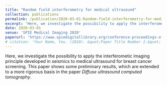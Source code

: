 ```yaml
---
title: "Random field interferometry for medical ultrasound"
collection: publications
permalink: /publication/2020-03-01-Random-field-interferometry-for-medical-ultrasound
excerpt: 'Here, we investigate the possibility to apply the interferometic imaging principle developed in seismics to medical ultrasound for breast cancer screening. This paper shows some preliminary results, which are extended to a more rigorous basis in the paper _Diffuse ultrasound computed tomography_.'
date: 2020-03-01
venue: 'SPIE Medical Imaging 2020'
paperurl: 'https://www.spiedigitallibrary.org/conference-proceedings-of-spie/11319/2559852/Random-field-interferometry-for-medical-ultrasound/10.1117/12.2559852.short'
# citation: 'Your Name, You. (2010). &quot;Paper Title Number 2.&quot; <i>Journal 1</i>. 1(2).'
---
```

Here, we investigate the possibility to apply the interferometic imaging principle developed in seismics to medical ultrasound for breast cancer screening. This paper shows some preliminary results, which are extended to a more rigorous basis in the paper _Diffuse ultrasound computed tomography_.

<!-- [Download paper here](http://academicpages.github.io/files/paper2.pdf)

Recommended citation: Your Name, You. (2010). "Paper Title Number 2." <i>Journal 1</i>. 1(2). -->